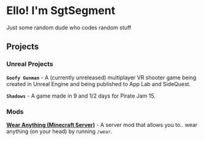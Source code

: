 # Ello! I'm SgtSegment
Just some random dude who codes random stuff

## Projects
### Unreal Projects
**`Goofy Gunman`** - A (currently unreleased) multiplayer VR shooter game being created in Unreal Engine and being published to App Lab and SideQuest.

**`Shadows`** - A game made in 9 and 1/2 days for Pirate Jam 15.
### Mods
**[Wear Anything (Minecraft Server)](https://github.com/SgtSegment/WearAnythingMC)** - A server mod that allows you to.. wear anything (on your head) by running `/wear`.
<!---
SgtSegment/SgtSegment is a ✨ special ✨ repository because its `README.md` (this file) appears on your GitHub profile.
You can click the Preview link to take a look at your changes.
--->
